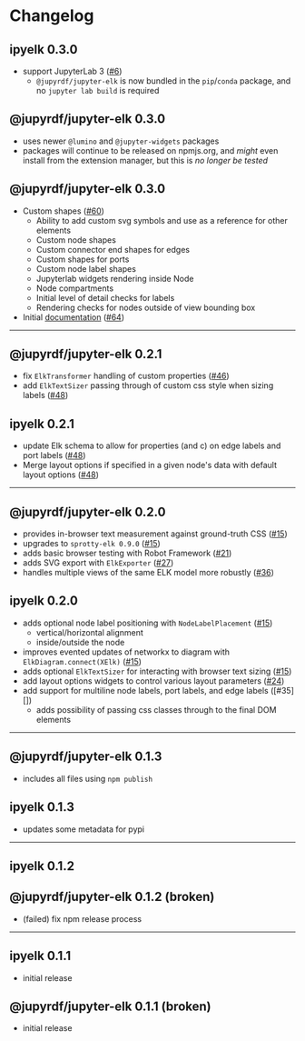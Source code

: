 # Changelog

## ipyelk 0.3.0

- support JupyterLab 3 ([#6][])
  - `@jupyrdf/jupyter-elk` is now bundled in the `pip`/`conda` package, and no
    `jupyter lab build` is required

## @jupyrdf/jupyter-elk 0.3.0

- uses newer `@lumino` and `@jupyter-widgets` packages
- packages will continue to be released on npmjs.org, and _might_ even install from the
  extension manager, but this is _no longer be tested_

[#6]: https://github.com/jupyrdf/ipyelk/issues/6

## @jupyrdf/jupyter-elk 0.3.0

- Custom shapes ([#60][])
  - Ability to add custom svg symbols and use as a reference for other elements
  - Custom node shapes
  - Custom connector end shapes for edges
  - Custom shapes for ports
  - Custom node label shapes
  - Jupyterlab widgets rendering inside Node
  - Node compartments
  - Initial level of detail checks for labels
  - Rendering checks for nodes outside of view bounding box
- Initial [documentation][] ([#64][])

[documentation]: https://ipyelk.readthedocs.org
[#60]: https://github.com/jupyrdf/ipyelk/pull/60
[#64]: https://github.com/jupyrdf/ipyelk/pull/64

---

## @jupyrdf/jupyter-elk 0.2.1

- fix `ElkTransformer` handling of custom properties ([#46][])
- add `ElkTextSizer` passing through of custom css style when sizing labels ([#48][])

## ipyelk 0.2.1

- update Elk schema to allow for properties (and c) on edge labels and port labels
  ([#48][])
- Merge layout options if specified in a given node's data with default layout options
  ([#48][])

[#46]: https://github.com/jupyrdf/ipyelk/pull/46
[#48]: https://github.com/jupyrdf/ipyelk/pull/48

---

## @jupyrdf/jupyter-elk 0.2.0

- provides in-browser text measurement against ground-truth CSS ([#15][])
- upgrades to `sprotty-elk 0.9.0` ([#15][])
- adds basic browser testing with Robot Framework ([#21][])
- adds SVG export with `ElkExporter` ([#27][])
- handles multiple views of the same ELK model more robustly ([#36][])

## ipyelk 0.2.0

- adds optional node label positioning with `NodeLabelPlacement` ([#15][])
  - vertical/horizontal alignment
  - inside/outside the node
- improves evented updates of networkx to diagram with `ElkDiagram.connect(XElk)`
  ([#15][])
- adds optional `ElkTextSizer` for interacting with browser text sizing ([#15][])
- add layout options widgets to control various layout parameters ([#24][])
- add support for multiline node labels, port labels, and edge labels ([#35][])
  - adds possibility of passing css classes through to the final DOM elements

[#15]: https://github.com/jupyrdf/ipyelk/pull/15
[#21]: https://github.com/jupyrdf/ipyelk/pull/21
[#24]: https://github.com/jupyrdf/ipyelk/pull/24
[#27]: https://github.com/jupyrdf/ipyelk/pull/27
[#34]: https://github.com/jupyrdf/ipyelk/pull/34
[#36]: https://github.com/jupyrdf/ipyelk/pull/36

---

## @jupyrdf/jupyter-elk 0.1.3

- includes all files using `npm publish`

## ipyelk 0.1.3

- updates some metadata for pypi

---

## ipyelk 0.1.2

## @jupyrdf/jupyter-elk 0.1.2 (broken)

- (failed) fix npm release process

---

## ipyelk 0.1.1

- initial release

## @jupyrdf/jupyter-elk 0.1.1 (broken)

- initial release
